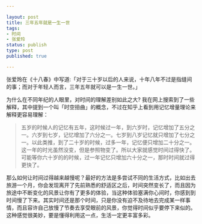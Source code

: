 ```yaml
---

layout: post
title: 三年五年就是一生一世
tags: 
- 时间
- 张爱玲
status: publish
type: post
published: true

---
```


张爱玲在《十八春》中写道:「对于三十岁以后的人来说，十年八年不过是指缝间的事；而对于年轻人而言，三年五年就可以是一生一世。」

为什么在不同年纪的人眼里，对时间的理解差别如此之大? 我在网上搜索到了一些解释，其中提到一个叫「时空扭曲」的概念，不过在知乎上看到用记忆增量理论来解释更容易理解：

>五岁的时候人的记忆有五年，这时候过一年，到六岁时，记忆增加了五分之一。六岁到七岁，记忆增加了六分之一。七岁到八岁记忆就只增加了七分之一。以此类推，到了二十岁的时候，过多一年，记忆便只增加二十分之一。这一年的时光虽然没变，但是参照物变了。所以大家就感觉时间过得快了。可能等你六十岁的的时候，过一年记忆只增加六十分之一，那时时间就过得更快了。

那么如何让时间过得越来越慢呢？最好的方法是多尝试不同的生活方式，比如出去旅游一个月，你会发现离开了先前熟悉的舒适区之后，时间突然变长了，而且因为旅途中不断变化的风景让你有了更多的体验，当这种体验塞满你心间时，你感到到时间慢了下来。其实时间还是那个时间，只是你没有迫不及待地去完成某一样事情，而且容许自己放慢了节奏去享受眼前的风景，你觉得时间似乎要停下来似的。这种感觉很美妙，要是懂得利用这一点，生活一定更丰富多彩。
